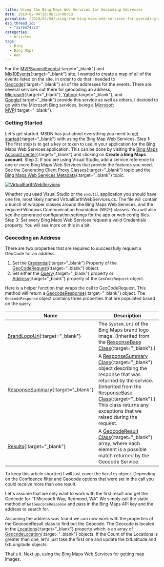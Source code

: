 ```yaml
---
title: Using the Bing Maps Web Services for Geocoding Addresses
date: 2010-02-04T16:06:53+00:00
permalink: /2010/02/04/using-the-bing-maps-web-services-for-geocoding-addresses/
dsq_thread_id:
  - "3570874323"
categories:
  - Articles
tags:
  - Bing
  - Bing Maps
  - Web
---
```

For the [MVPSummitEvents](https://www.mvpsummitevents.com/){:target="_blank"} and [Mix10Events](https://www.visitmixevents.info){:target="_blank"} site, I wanted to create a map of all of the events listed on the site. In order to do that I needed to [Geocode](https://en.wikipedia.org/wiki/Geocoding){:target="_blank"} all of the addresses for the events.  There are several services out there for geocoding an address, [Microsoft](https://msdn.microsoft.com/en-us/library/cc966793.aspx?WT.mc_id=DT-MVP-4024623){:target="_blank"}, [Yahoo](https://developer.yahoo.com/maps/rest/V1/geocode.html){:target="_blank"}, and [Google](https://code.google.com/apis/maps/documentation/geocoding/){:target="_blank"} provide this service as well as others.  I decided to go with the Microsoft Bing services, being a [Microsoft MVP](https://mvp.support.microsoft.com/profile=4C0083AE-C0DE-4F05-A179-D9072AF2EA2B){:target="_blank"}.

### Getting Started

Let's get started. MSDN has just about everything you need to [get started](https://msdn.microsoft.com/en-us/library/cc966926.aspx?WT.mc_id=DT-MVP-4024623){:target="_blank"} with using the Bing Map Web Services. Step 1: The first step is to get a key or token to use in your application for the Bing Maps Web Services application. This can be done by visiting the [Bing Maps Account center](https://www.bingmapsportal.com){:target="_blank"} and clicking on **Create a Bing Maps account**. Step 2: If you are using Visual Studio, add a service reference to one or more Bing Maps Web Services that provide the features you need. See the [Generating Client Proxy Classes](https://msdn.microsoft.com/en-us/library/cc980833.aspx?WT.mc_id=DT-MVP-4024623){:target="_blank"} topic and the [Bing Maps Web Services Metadata](https://msdn.microsoft.com/en-us/library/cc966738.aspx?WT.mc_id=DT-MVP-4024623){:target="_blank"} topic.

[![VirtualEarthWebServices](/assets/images/posts/VirtualEarthWebServices_thumb.png "VirtualEarthWebServices")](/assets/images/posts/VirtualEarthWebServices.png)

Whether you used Visual Studio or the `svcutil` application you should have one file, most likely named VirtualEarthWebServices.cs. The file will contain a bunch of wrapper classes around the Bing Maps Web Services, and the required Windows Communication Foundation (WCF) classes. You will also see the generated configuration settings for the app or web config files. Step 3: Set every Bing Maps Web Services request a valid Credentials property. You will see more on this in a bit.

### Geocoding an Address

There are two properties that are required to successfully request a GeoCode for an address.

1. Set the [Credential](https://msdn.microsoft.com/en-us/library/cc966923.aspx?WT.mc_id=DT-MVP-4024623){:target="_blank"} Property of the [GeoCodeRequest](https://msdn.microsoft.com/en-us/library/cc980924.aspx?WT.mc_id=DT-MVP-4024623){:target="_blank"} object
2. Set either the [Query](https://msdn.microsoft.com/en-us/library/cc981130.aspx?WT.mc_id=DT-MVP-4024623){:target="_blank"} property or [Address](https://msdn.microsoft.com/en-us/library/cc966788.aspx?WT.mc_id=DT-MVP-4024623){:target="_blank"} property of the `GeoCodeRequest` object.

Here is a helper function that wraps the call to GeoCodeRequest. This method will return a [GeocodeResponse](https://msdn.microsoft.com/en-us/library/cc980928.aspx?WT.mc_id=DT-MVP-4024623){:target="_blank"} object. The `GeocodeResponse` object contains three properties that are populated based on the query.

|Name|Description|
|--- |--- |
|[BrandLogoUri](https://msdn.microsoft.com/en-us/library/ee692183.aspx?WT.mc_id=DT-MVP-4024623){:target="_blank"}|The `System.Uri` of the Bing Maps brand logo image. (Inherited from the [ResponseBase Class](https://msdn.microsoft.com/en-us/library/cc981076.aspx?WT.mc_id=DT-MVP-4024623){:target="_blank"}.)|
|[ResponseSummary](https://msdn.microsoft.com/en-us/library/cc980964.aspx?WT.mc_id=DT-MVP-4024623){:target="_blank"}|A [ResponseSummary Class](https://msdn.microsoft.com/en-us/library/cc980902.aspx?WT.mc_id=DT-MVP-4024623){:target="_blank"} object describing the response that was returned by the service. (Inherited from the [ResponseBase Class](https://msdn.microsoft.com/en-us/library/cc981076.aspx?WT.mc_id=DT-MVP-4024623){:target="_blank"}.) This class returns any exceptions that we raised during the request.|
|[Results](https://msdn.microsoft.com/en-us/library/cc980800.aspx?WT.mc_id=DT-MVP-4024623){:target="_blank"}|A [GeocodeResult Class](https://msdn.microsoft.com/en-us/library/cc980950.aspx?WT.mc_id=DT-MVP-4024623){:target="_blank"} array, where each element is a possible match returned by the Geocode Service.|

To keep this article short(er) I will just cover the `Results` object. Depending on the Confidence filter and Geocode options that were set in the call you could receive more than one result.

Let's assume that we only want to work with the first result and get the Geocode for “1 Microsoft Way, Redmond, WA”. We simply call the static method of `GetGeocodeResponse` and pass in the Bing Maps API key and the address to search for.

Assuming the address was found we can now work with the properties of the GeocodeResult class to find out the Geocode.  The Geocode is located in the [Locations](https://msdn.microsoft.com/en-us/library/cc966919.aspx?WT.mc_id=DT-MVP-4024623){:target="_blank"} property which is an array of [GeocodeLocation](https://msdn.microsoft.com/en-us/library/cc966778.aspx?WT.mc_id=DT-MVP-4024623){:target="_blank"} objects. If the Count of the Locations is greater than one, let's just take the first one and update the txtLatitude and txtLongitude objects.

That's it. Next up, using the Bing Maps Web Services for getting map images.